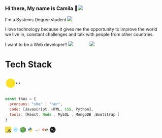 ### Hi there, My name is Camila 👋<img src="https://media.giphy.com/media/VgCDAzcKvsR6OM0uWg/giphy.gif" width="50">


I'm a Systems Degree student <img src="https://media.giphy.com/media/fYSnHlufseco8Fh93Z/giphy.gif" width="30">

I love technology because it gives me the opportunity to improve the world we live in, constant challenges and talk with people from other countries.
                  
 I want to be a Web developer!! <img src="https://media.giphy.com/media/WUlplcMpOCEmTGBtBW/giphy.gif" width="30"> 
<img align='right' src="https://media.giphy.com/media/ieyl9zmCjO4b4t6qoY/giphy.gif" width="230">
                   
                 
                


<H1>Tech Stack </H1> <img src="https://raw.githubusercontent.com/Aniket965/Aniket965/master/pacman.svg?sanitize=true" width="50">


```javascript
const thai = {
  pronouns: "she" | "her",
  code: [Javascript, HTML, CSS, Python],
  tools: [React, Node , MySQL , MongoDB ,Bootstrap ]
}
```
   
<code><img height="20" src="https://raw.githubusercontent.com/github/explore/80688e429a7d4ef2fca1e82350fe8e3517d3494d/topics/javascript/javascript.png"></code>
<code><img height="20" src="https://raw.githubusercontent.com/github/explore/80688e429a7d4ef2fca1e82350fe8e3517d3494d/topics/react/react.png"></code>
<code><img height="20" src="https://raw.githubusercontent.com/github/explore/80688e429a7d4ef2fca1e82350fe8e3517d3494d/topics/nodejs/nodejs.png"></code>
<code><img height="20" src="https://raw.githubusercontent.com/github/explore/80688e429a7d4ef2fca1e82350fe8e3517d3494d/topics/python/python.png"></code>
<code><img height="20" src="https://raw.githubusercontent.com/github/explore/80688e429a7d4ef2fca1e82350fe8e3517d3494d/topics/mysql/mysql.png"></code>
<code><img height="20" src="https://raw.githubusercontent.com/github/explore/80688e429a7d4ef2fca1e82350fe8e3517d3494d/topics/git/git.png"></code>
<code><img height="20" src="https://raw.githubusercontent.com/github/explore/80688e429a7d4ef2fca1e82350fe8e3517d3494d/topics/terminal/terminal.png"></code>

 

